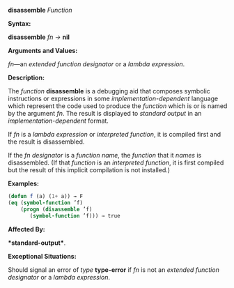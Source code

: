 **disassemble** *Function* 



**Syntax:** 



**disassemble** *fn →* **nil** 



**Arguments and Values:** 



*fn*—an *extended function designator* or a *lambda expression*. 



**Description:** 



The *function* **disassemble** is a debugging aid that composes symbolic instructions or expressions in some *implementation-dependent* language which represent the code used to produce the *function* which is or is named by the argument *fn*. The result is displayed to *standard output* in an *implementation-dependent* format. 



If *fn* is a *lambda expression* or *interpreted function*, it is compiled first and the result is disassembled. 



If the *fn designator* is a *function name*, the *function* that it *names* is disassembled. (If that *function* is an *interpreted function*, it is first compiled but the result of this implicit compilation is not installed.) 



**Examples:**
```lisp
(defun f (a) (1+ a)) → F 
(eq (symbol-function ’f) 
    (progn (disassemble ’f) 
	   (symbol-function ’f))) → true 
```
**Affected By:** 



**\*standard-output\***. 



**Exceptional Situations:** 



Should signal an error of *type* **type-error** if *fn* is not an *extended function designator* or a *lambda expression*. 



